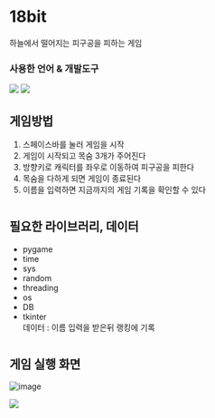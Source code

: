 # 18bit
하늘에서 떨어지는 피구공을 피하는 게임 <br>
### 사용한 언어 & 개발도구<br>
<img src="https://img.shields.io/badge/python-3776AB?style=flat-square&logo=python&logoColor=white"/>
<img src="https://img.shields.io/badge/PyCharm-000000?style=flat-square&logo=PyCharm&logoColor=white"/>

<br>

## 게임방법
1. 스페이스바를 눌러 게임을 시작
2. 게임이 시작되고 목숨 3개가 주어진다
3. 방향키로 캐릭터를 좌우로 이동하여 피구공을 피한다
4. 목숨을 다하게 되면 게임이 종료된다
5. 이름을 입력하면 지금까지의 게임 기록을 확인할 수 있다

#

## 필요한 라이브러리, 데이터
 - pygame
 - time
 - sys
 - random
 - threading
 - os
 - DB
 - tkinter<br>
 데이터 : 이름 입력을 받은뒤 랭킹에 기록
 
 #

## 게임 실행 화면
![image](https://user-images.githubusercontent.com/83991079/205447647-20a6896c-7a93-497e-a1c1-8c79d4d6eb4c.png)

<img src="https://user-images.githubusercontent.com/83991079/205447124-497810fa-16c8-4723-b7f1-fe59bda3b4c3.mp4">
